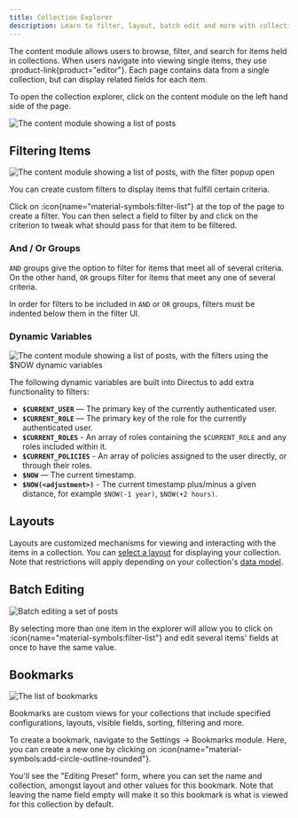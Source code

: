 ```yaml
---
title: Collection Explorer
description: Learn to filter, layout, batch edit and more with collections in the collection explorer.
---
```


The content module allows users to browse, filter, and search for items held in collections. When users navigate into viewing single items, they use :product-link{product="editor"}. Each page contains data from a single collection, but can display related fields for each item.

To open the collection explorer, click on the content module on the left hand side of the page.

![The content module showing a list of posts](/img/f28e21ef-07bd-4b3f-8eeb-e37aa3b388be.webp)

## Filtering Items

![The content module showing a list of posts, with the filter popup open](/img/a18b7f4a-1ea3-4d47-afa3-7671ff7be56d.webp)

You can create custom filters to display items that fulfill certain criteria.

Click on :icon{name="material-symbols:filter-list"} at the top of the page to create a filter. You can then select a field to filter by and click on the criterion to tweak what should pass for that item to be filtered.

### And / Or Groups

`AND` groups give the option to filter for items that meet all of several criteria. On the other hand, `OR` groups filter for items that meet any one of several criteria.

In order for filters to be included in `AND` or `OR` groups, filters must be indented below them in the filter UI.

### Dynamic Variables

![The content module showing a list of posts, with the filters using the `$NOW` dynamic variables](/img/56b3463f-c593-4581-8dcb-a8996f9d4ad6.webp)

The following dynamic variables are built into Directus to add extra functionality to filters: 

- **`$CURRENT_USER`** — The primary key of the currently authenticated user.
- **`$CURRENT_ROLE`** — The primary key of the role for the currently authenticated user.
- **`$CURRENT_ROLES`** - An array of roles containing the `$CURRENT_ROLE` and any roles included within it.
- **`$CURRENT_POLICIES`** - An array of policies assigned to the user directly, or through their roles.
- **`$NOW`** — The current timestamp.
- **`$NOW(<adjustment>)`** - The current timestamp plus/minus a given distance, for example `$NOW(-1 year)`, `$NOW(+2 hours)`.

## Layouts

Layouts are customized mechanisms for viewing and interacting with the items in a collection. You can [select a layout](/guides/content/layouts) for displaying your collection. Note that restrictions will apply depending on your collection's [data model](/guides/data-model/collections).

## Batch Editing

![Batch editing a set of posts](/img/96ae3c9e-b3b0-4c08-bdf7-d6ff8bd05c2e.webp)

By selecting more than one item in the explorer will allow you to click on :icon{name="material-symbols:filter-list"} and edit several items' fields at once to have the same value.

## Bookmarks

<!-- TODO: Image of explorer with bookmarks -->
![The list of bookmarks](/img/5279bcef-f497-413e-a568-e788c9aa5309.webp)

Bookmarks are custom views for your collections that include specified configurations, layouts, visible fields, sorting, filtering and more.

To create a bookmark, navigate to the Settings -> Bookmarks module. Here, you can create a new one by clicking on :icon{name="material-symbols:add-circle-outline-rounded"}.

You'll see the "Editing Preset" form, where you can set the name and collection, amongst layout and other values for this bookmark. Note that leaving the name field empty will make it so this bookmark is what is viewed for this collection by default.

<!--

Each Collection Page displays all Items in its Collection and comes with highly configurable Layouts for browsing, visualizing, and managing Items. The Page Header includes key action buttons for sorting, searching, filtering, creating, editing, archiving, and deleting multiple Items. To learn more, see our guide on the Collection Page.

The Content Module consists of :product-link{product="explore"}, where multiple items from a collection are displayed, and :product-link{product="editor"}, where single items can be displayed and edited.

A powerful, yet extensible, way to explore your database. Suitable for everyone in your organization with a robust permissions system.

Filters & Search: Filter your data with our powerful query builder across just one or related collections.

Layouts: Layouts are customized displays for viewing and interacting with the Items in a Collection. This makes working with specific types of data models, such as map locations or calendar events, a more human-friendly experience.

Save layout presets: Save your data layouts, filters, and sorts in presets and make them available to specific users or roles.
